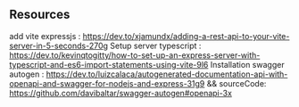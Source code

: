 ## Resources
add vite expressjs : https://dev.to/xjamundx/adding-a-rest-api-to-your-vite-server-in-5-seconds-270g
Setup server typescript : https://dev.to/kevinqtogitty/how-to-set-up-an-express-server-with-typescript-and-es6-import-statements-using-vite-9l6
Installation swagger autogen : <https://dev.to/luizcalaca/autogenerated-documentation-api-with-openapi-and-swagger-for-nodejs-and-express-31g9> && sourceCode: <https://github.com/davibaltar/swagger-autogen#openapi-3x>
